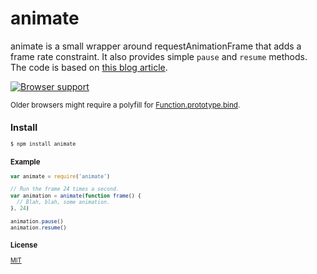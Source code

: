 # animate
animate is a small wrapper around requestAnimationFrame that adds a frame rate constraint. It also provides simple `pause` and `resume` methods. The code is based on [this blog article](http://codetheory.in/controlling-the-frame-rate-with-requestanimationframe/).

[![Browser support](https://ci.testling.com/michaelrhodes/animate.png)](https://ci.testling.com/michaelrhodes/animate)

<small>Older browsers might require a polyfill for [Function.prototype.bind](http://kangax.github.io/es5-compat-table/#Function.prototype.bind).<small>

## Install
```sh
$ npm install animate
```

### Example
``` js
var animate = require('animate')

// Run the frame 24 times a second.
var animation = animate(function frame() {
  // Blah, blah, some animation.
}, 24)

animation.pause()
animation.resume()
```

### License
[MIT](http://opensource.org/licenses/MIT)
